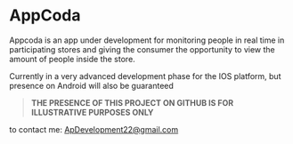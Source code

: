 # AppCoda

Appcoda is an app under development for monitoring people in real time in participating stores and giving the consumer the opportunity to view the amount of people inside the store.

Currently in a very advanced development phase for the IOS platform, but presence on Android will also be guaranteed

> **THE PRESENCE OF THIS PROJECT ON GITHUB IS FOR ILLUSTRATIVE PURPOSES ONLY**


to contact me: ApDevelopment22@gmail.com
